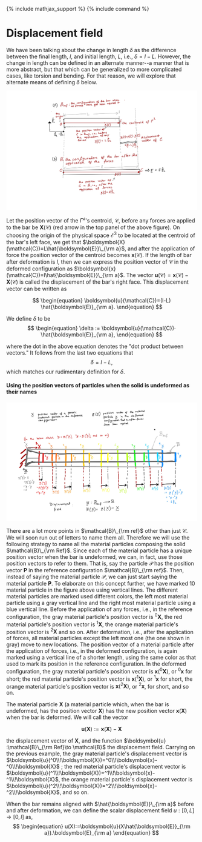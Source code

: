 {% include mathjax_support %}
{% include command %}

# Displacement field

We have been talking about the change in length $\delta$ as the difference between the final length, $l$, and initial length, $L$, i.e., $\delta=l-L$. However, the change in length can be defined in an alternate manner--a manner that is more abstract, but that which can be generalized to more complicated cases, like torsion and bending. For that reason, we will explore that alternate means of defining $\delta$ below. 


![](ClassNotes-7.jpg)

Let the position vector of the $\Gamma^{\mathscr{h}}$'s centroid, $\mathcal{C}$, before any forces are applied to the bar be $\boldsymbol{X}(\mathcal{C})$ (red arrow in the top panel of the above figure). On choosing the origin of the physical space $\mathcal{E}^3$ to be located at the centroid of the bar's left face, we get that $\boldsymbol{X}(\mathcal{C})=L\hat{\boldsymbol{E}}\_{\rm a}$, and after the application of force the position vector of the centroid becomes $\boldsymbol{x}(\mathcal{C})$. If the length of bar after deformation is $l$, then we can express the position vector of $\mathcal{C}$ in the deformed configuration as $\boldsymbol{x}(\mathcal{C})=l\hat{\boldsymbol{E}}\_{\rm a}$. The vector $\boldsymbol{u}(\mathcal{C})=\boldsymbol{x}(\mathcal{C})-\boldsymbol{X}(\mathcal{C})$ is called the displacement of the bar's right face. This displacement vector can be written as

$$
\begin{equation}
\boldsymbol{u}(\mathcal{C})=(l-L) \hat{\boldsymbol{E}}_{\rm a}.
\end{equation}
$$

We define $\delta$ to be
$$
\begin{equation}
\delta := \boldsymbol{u}(\mathcal{C})⋅ \hat{\boldsymbol{E}}_{\rm a},
\end{equation}
$$

where the dot in the above equation denotes the "dot product between vectors." It follows from the last two equations that
$$
\begin{equation}
\delta = l-L,
\end{equation}
$$ 
which matches our rudimentary definition for $\delta$. 

#### Using the position vectors of particles when the solid is undeformed as their names


![](ClassNotes-8.jpg) 


There are a lot more points in $\mathcal{B}\_{\rm ref}$ other than just $\mathcal{C}$. We will soon run out of letters to name them all. Therefore we will use the following strategy to name all the material particles composing the solid $\mathcal{B}\_{\rm Ref}$. Since each of the material
 particle  has a unique position vector when the bar is undeformed, we can, in fact, use those position vectors to refer to them. That is, say the particle $\mathcal{P}$ has the position vector $\boldsymbol{P}$ in the reference configuration $\mathcal{B}\_{\rm ref}$. Then, instead of saying the material particle $\mathcal{P}$, we can just start saying the material particle $\boldsymbol{P}$. To elaborate on this concept further, we have marked 10 material particle in the figure above using vertical lines. The different material particles are marked used different colors, the left most material particle using a gray vertical line and the right most material particle using a blue vertical line. Before the application of any forces, i.e., in the reference configuration, the gray material particle's position vector is $^0\boldsymbol{X}$, the red material particle's position vector is $^1\boldsymbol{X}$, the orange material particle's position vector is $^2\boldsymbol{X}$ and so on. After deformation, i.e., after the application of forces,  all material particles except the left most one (the one shown in gray) move to new locations. The  position vector of a material particle 
  after the application of forces, i.e., in the deformed configuration, is again marked  using a vertical line of a shorter length, using the same color as that used to mark its position in the reference configuration. In the deformed configuration, the gray material particle's position vector is $\boldsymbol{x}(^0\boldsymbol{X})$, or $^0\boldsymbol{x}$ for short;  the red material particle's position vector is $\boldsymbol{x}(^1\boldsymbol{X})$, or $^1\boldsymbol{x}$ for short, the orange material particle's position vector is $\boldsymbol{x}(^2\boldsymbol{X})$, or $^2\boldsymbol{x}$, for short, and so on.


The material particle $\boldsymbol{X}$ (a material particle which, when the bar is undeformed, has the position vector $\boldsymbol{X}$) has the new position vector $\boldsymbol{x}(\boldsymbol{X})$ when the bar is deformed. We will call the vector 

$$
\begin{equation}
\boldsymbol{u}(\boldsymbol{X}):=\boldsymbol{x}(\boldsymbol{X})-\boldsymbol{X}
\end{equation}
$$

the displacement vector of $\boldsymbol{X}$, and the function $\boldsymbol{u} :\mathcal{B}\_{\rm Ref}\to \mathcal{B}$ the displacement field. Carrying on the previous example, the gray material particle's displacement vector is $\boldsymbol{u}(^0\\!\boldsymbol{X})=^0\\!\boldsymbol{x}- ^0\\!\boldsymbol{X}$ ;  the red material particle's displacement vector is $\boldsymbol{u}(^1\\!\boldsymbol{X})=^1\\!\boldsymbol{x}-^1\\!\boldsymbol{X}$, the orange material particle's displacement vector is $\boldsymbol{u}(^2\\!\boldsymbol{X})=^2\\!\boldsymbol{x}-^2\\!\boldsymbol{X}$, and so on.

When the bar remains aligned with $\hat{\boldsymbol{E}}\_{\rm a}$ before and after deformation, we can define the scalar displacement field $u:[0,L]\to [0,l]$ as,
$$
\begin{equation}
u(X):=\boldsymbol{u}(X\hat{\boldsymbol{E}}_{\rm a}).\boldsymbol{E}_{\rm a}
\end{equation}
$$




<!-- 
is called the bar's change in length (length change
). When $\delta>0$ we say that the bar has been stretched, and $\delta$ is called extension, and when  $\delta<0$ we say that the bar has been compressed, and $\delta$ is called compression.


As we can see from the above discussion the 
\begin{equation}
\delta=
\end{equation}

!


 -->